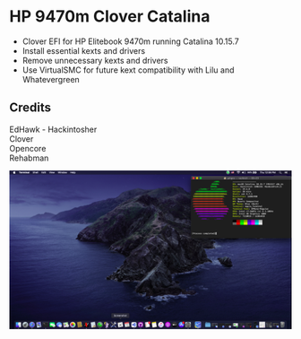 # HP 9470m Clover Catalina
* Clover EFI for HP Elitebook 9470m running Catalina 10.15.7
* Install essential kexts and drivers
* Remove unnecessary kexts and drivers
* Use VirtualSMC for future kext compatibility with Lilu and Whatevergreen
## Credits
EdHawk - Hackintosher  
Clover  
Opencore  
Rehabman  

![Screenshot](https://github.com/yahgoo/Hackintosh-HP-9470m-Clover-Catalina/blob/main/img/Screenshot%202021-07-15%20at%2012.06.18%20PM.png)

